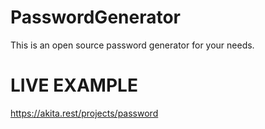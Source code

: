 # PasswordGenerator
This is an open source password generator for your needs.

# LIVE EXAMPLE
https://akita.rest/projects/password

